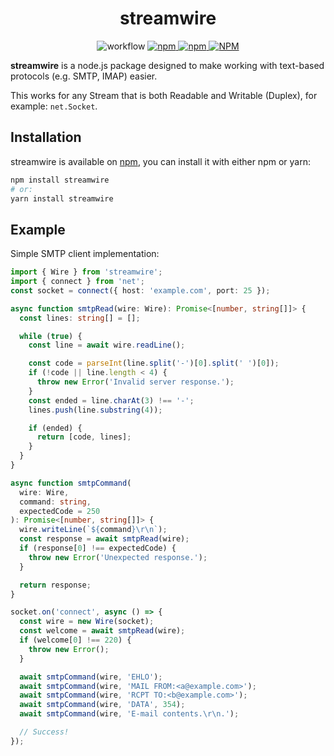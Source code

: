 <h1 align="center">
streamwire
</h1>

<p align="center">
<img alt="workflow" src="https://img.shields.io/github/actions/workflow/status/mat-sz/streamwire/tests.yml?branch=main">
<a href="https://npmjs.com/package/streamwire">
<img alt="npm" src="https://img.shields.io/npm/v/streamwire">
<img alt="npm" src="https://img.shields.io/npm/dw/streamwire">
<img alt="NPM" src="https://img.shields.io/npm/l/streamwire">
</a>
</p>

**streamwire** is a node.js package designed to make working with text-based protocols (e.g. SMTP, IMAP) easier.

This works for any Stream that is both Readable and Writable (Duplex), for example: `net.Socket`.

## Installation

streamwire is available on [npm](https://www.npmjs.com/package/streamwire), you can install it with either npm or yarn:

```sh
npm install streamwire
# or:
yarn install streamwire
```

## Example

Simple SMTP client implementation:

```ts
import { Wire } from 'streamwire';
import { connect } from 'net';
const socket = connect({ host: 'example.com', port: 25 });

async function smtpRead(wire: Wire): Promise<[number, string[]]> {
  const lines: string[] = [];

  while (true) {
    const line = await wire.readLine();

    const code = parseInt(line.split('-')[0].split(' ')[0]);
    if (!code || line.length < 4) {
      throw new Error('Invalid server response.');
    }
    const ended = line.charAt(3) !== '-';
    lines.push(line.substring(4));

    if (ended) {
      return [code, lines];
    }
  }
}

async function smtpCommand(
  wire: Wire,
  command: string,
  expectedCode = 250
): Promise<[number, string[]]> {
  wire.writeLine(`${command}\r\n`);
  const response = await smtpRead(wire);
  if (response[0] !== expectedCode) {
    throw new Error('Unexpected response.');
  }

  return response;
}

socket.on('connect', async () => {
  const wire = new Wire(socket);
  const welcome = await smtpRead(wire);
  if (welcome[0] !== 220) {
    throw new Error();
  }

  await smtpCommand(wire, 'EHLO');
  await smtpCommand(wire, 'MAIL FROM:<a@example.com>');
  await smtpCommand(wire, 'RCPT TO:<b@example.com>');
  await smtpCommand(wire, 'DATA', 354);
  await smtpCommand(wire, 'E-mail contents.\r\n.');

  // Success!
});
```
